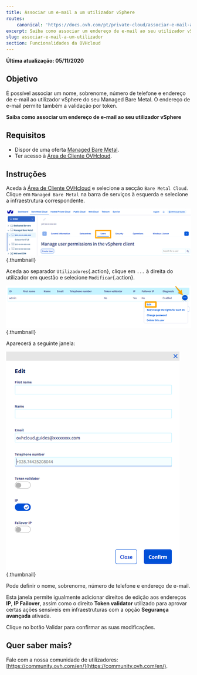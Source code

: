 ```yaml
---
title: Associar um e-mail a um utilizador vSphere
routes:
    canonical: 'https://docs.ovh.com/pt/private-cloud/associar-e-mail-a-um-utilizador/'
excerpt: Saiba como associar um endereço de e-mail ao seu utilizador vSphere
slug: associar-e-mail-a-um-utilizador
section: Funcionalidades da OVHcloud
---
```


**Última atualização: 05/11/2020**

## Objetivo

É possível associar um nome, sobrenome, número de telefone e endereço de e-mail ao utilizador vSphere do seu Managed Bare Metal. O endereço de e-mail permite também a validação por token.

**Saiba como associar um endereço de e-mail ao seu utilizador vSphere**

## Requisitos

- Dispor de uma oferta [Managed Bare Metal](https://www.ovhcloud.com/pt/managed-bare-metal/).
- Ter acesso à [Área de Cliente OVHcloud](https://www.ovh.com/auth/?action=gotomanager).

## Instruções

Aceda à [Área de Cliente OVHcloud](https://www.ovh.com/auth/?action=gotomanager) e selecione a secção `Bare Metal Cloud`. Clique em `Managed Bare Metal` na barra de serviços à esquerda e selecione a infraestrutura correspondente.

![utilizador vsphere](images/addMailOnUser01.png){.thumbnail}

Aceda ao separador `Utilizadores`{.action}, clique em `...` à direita do utilizador em questão e selecione `Modificar`{.action}.

![utilizador vsphere](images/addMailOnUser02.png){.thumbnail}

Aparecerá a seguinte janela:

![utilizador vsphere](images/addMailOnUser03.png){.thumbnail}

Pode definir o nome, sobrenome, número de telefone e endereço de e-mail.

Esta janela permite igualmente adicionar direitos de edição aos endereços **IP**, **IP Failover**, assim como o direito **Token validator** utilizado para aprovar certas ações sensíveis em infraestruturas com a opção **Segurança avançada** ativada.

Clique no botão Validar para confirmar as suas modificações.

## Quer saber mais?

Fale com a nossa comunidade de utilizadores: [https://community.ovh.com/en/](https://community.ovh.com/en/).
